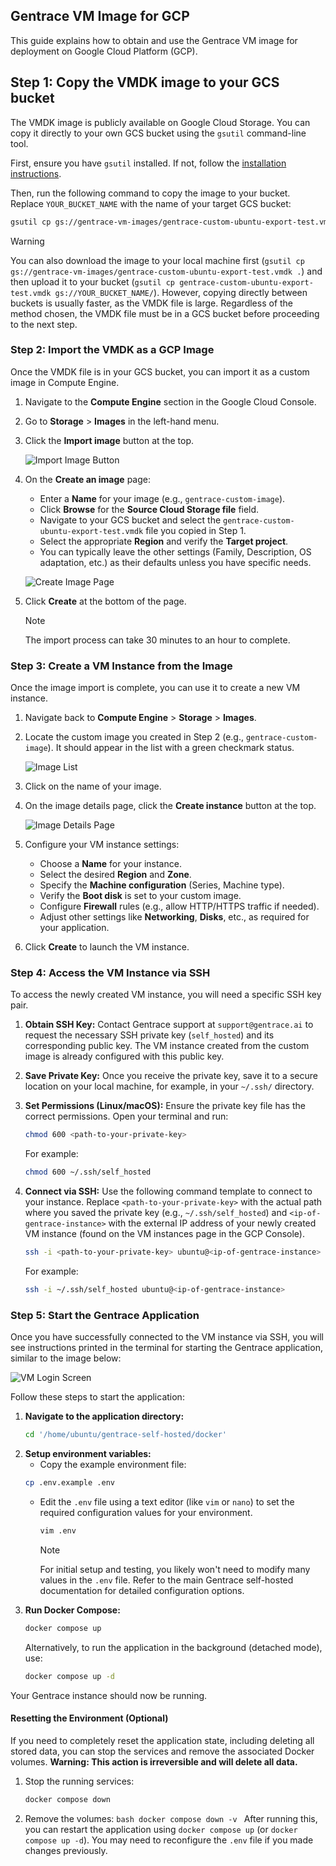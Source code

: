 ## Gentrace VM Image for GCP

This guide explains how to obtain and use the Gentrace VM image for deployment on Google Cloud Platform (GCP).

## Step 1: Copy the VMDK image to your GCS bucket

The VMDK image is publicly available on Google Cloud Storage. You can copy it directly to your own GCS bucket using the `gsutil` command-line tool.

First, ensure you have `gsutil` installed. If not, follow the [installation instructions](https://cloud.google.com/storage/docs/gsutil_install).

Then, run the following command to copy the image to your bucket. Replace `YOUR_BUCKET_NAME` with the name of your target GCS bucket:

```bash
gsutil cp gs://gentrace-vm-images/gentrace-custom-ubuntu-export-test.vmdk gs://YOUR_BUCKET_NAME/
```

> [!WARNING]
> You can also download the image to your local machine first (`gsutil cp gs://gentrace-vm-images/gentrace-custom-ubuntu-export-test.vmdk .`) and then upload it to your bucket (`gsutil cp gentrace-custom-ubuntu-export-test.vmdk gs://YOUR_BUCKET_NAME/`). However, copying directly between buckets is usually faster, as the VMDK file is large. Regardless of the method chosen, the VMDK file must be in a GCS bucket before proceeding to the next step.

### Step 2: Import the VMDK as a GCP Image

Once the VMDK file is in your GCS bucket, you can import it as a custom image in Compute Engine.

1.  Navigate to the **Compute Engine** section in the Google Cloud Console.
2.  Go to **Storage** > **Images** in the left-hand menu.
3.  Click the **Import image** button at the top.

    ![Import Image Button](images/import-image.png)

4.  On the **Create an image** page:

    - Enter a **Name** for your image (e.g., `gentrace-custom-image`).
    - Click **Browse** for the **Source Cloud Storage file** field.
    - Navigate to your GCS bucket and select the `gentrace-custom-ubuntu-export-test.vmdk` file you copied in Step 1.
    - Select the appropriate **Region** and verify the **Target project**.
    - You can typically leave the other settings (Family, Description, OS adaptation, etc.) as their defaults unless you have specific needs.

    ![Create Image Page](images/migrate-vm.png)

5.  Click **Create** at the bottom of the page.

    > [!NOTE]
    > The import process can take 30 minutes to an hour to complete.

### Step 3: Create a VM Instance from the Image

Once the image import is complete, you can use it to create a new VM instance.

1.  Navigate back to **Compute Engine** > **Storage** > **Images**.
2.  Locate the custom image you created in Step 2 (e.g., `gentrace-custom-image`). It should appear in the list with a green checkmark status.

    ![Image List](images/create-vm-from-image.png)

3.  Click on the name of your image.
4.  On the image details page, click the **Create instance** button at the top.

    ![Image Details Page](images/create-vm-from-image-2.png)

5.  Configure your VM instance settings:
    - Choose a **Name** for your instance.
    - Select the desired **Region** and **Zone**.
    - Specify the **Machine configuration** (Series, Machine type).
    - Verify the **Boot disk** is set to your custom image.
    - Configure **Firewall** rules (e.g., allow HTTP/HTTPS traffic if needed).
    - Adjust other settings like **Networking**, **Disks**, etc., as required for your application.
6.  Click **Create** to launch the VM instance.

### Step 4: Access the VM Instance via SSH

To access the newly created VM instance, you will need a specific SSH key pair.

1.  **Obtain SSH Key:** Contact Gentrace support at `support@gentrace.ai` to request the necessary SSH private key (`self_hosted`) and its corresponding public key. The VM instance created from the custom image is already configured with this public key.
2.  **Save Private Key:** Once you receive the private key, save it to a secure location on your local machine, for example, in your `~/.ssh/` directory.
3.  **Set Permissions (Linux/macOS):** Ensure the private key file has the correct permissions. Open your terminal and run:
    ```bash
    chmod 600 <path-to-your-private-key>
    ```
    For example:
    ```bash
    chmod 600 ~/.ssh/self_hosted
    ```
4.  **Connect via SSH:** Use the following command template to connect to your instance. Replace `<path-to-your-private-key>` with the actual path where you saved the private key (e.g., `~/.ssh/self_hosted`) and `<ip-of-gentrace-instance>` with the external IP address of your newly created VM instance (found on the VM instances page in the GCP Console).

    ```bash
    ssh -i <path-to-your-private-key> ubuntu@<ip-of-gentrace-instance>
    ```

    For example:

    ```bash
    ssh -i ~/.ssh/self_hosted ubuntu@<ip-of-gentrace-instance>
    ```

### Step 5: Start the Gentrace Application

Once you have successfully connected to the VM instance via SSH, you will see instructions printed in the terminal for starting the Gentrace application, similar to the image below:

![VM Login Screen](images/vm-login-screen.png)

Follow these steps to start the application:

1.  **Navigate to the application directory:**
    ```bash
    cd '/home/ubuntu/gentrace-self-hosted/docker'
    ```
2.  **Setup environment variables:**
    - Copy the example environment file:
    ```bash
    cp .env.example .env
    ```
    - Edit the `.env` file using a text editor (like `vim` or `nano`) to set the required configuration values for your environment.
      ```bash
      vim .env
      ```
      > [!NOTE]
      > For initial setup and testing, you likely won't need to modify many values in the `.env` file. Refer to the main Gentrace self-hosted documentation for detailed configuration options.
3.  **Run Docker Compose:**
    ```bash
    docker compose up
    ```
    Alternatively, to run the application in the background (detached mode), use:
    ```bash
    docker compose up -d
    ```

Your Gentrace instance should now be running.

#### Resetting the Environment (Optional)

If you need to completely reset the application state, including deleting all stored data, you can stop the services and remove the associated Docker volumes. **Warning: This action is irreversible and will delete all data.**

1.  Stop the running services:
    ```bash
    docker compose down
    ```
2.  Remove the volumes:
    `bash
docker compose down -v
`
    After running this, you can restart the application using `docker compose up` (or `docker compose up -d`). You may need to reconfigure the `.env` file if you made changes previously.
